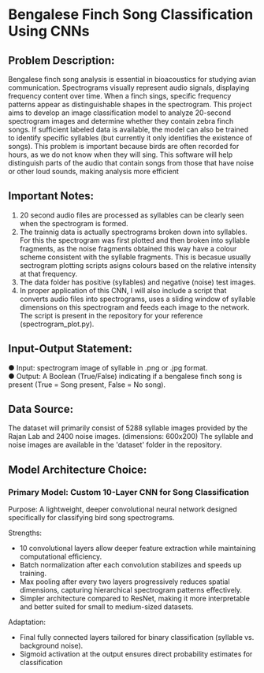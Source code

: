 # Bengalese Finch Song Classification Using CNNs

## Problem Description:
Bengalese finch song analysis is essential in bioacoustics for studying avian communication.
Spectrograms visually represent audio signals, displaying frequency content over time. When a 
finch sings, specific frequency patterns appear as distinguishable shapes in the
spectrogram. This project aims to develop an image classification model to analyze 20-second
spectrogram images and determine whether they contain zebra finch songs. If sufficient labeled
data is available, the model can also be trained to identify specific syllables (but currently it 
only identifies the existence of songs).
This problem is important because birds are often recorded for hours, as we do not know when
they will sing. This software will help distinguish parts of the audio that contain songs from those
that have noise or other loud sounds, making analysis more efficient

## Important Notes:
1. 20 second audio files are processed as syllables can be clearly seen when the spectrogram is formed. 
2. The trainnig data is actually spectrograms broken down into syllables. For this the spectrogram was first plotted and then broken into syllable fragments, as the noise fragments obtained this way have a colour scheme consistent with the syllable fragments. This is becasue usually sectrogram plotting scripts asigns colours based on the relative intensity at that frequency.
3. The data folder has positive (syllables) and negative (noise) test images.
4. In proper application of this CNN, I will also include a script that converts audio files into spectrograms, uses a sliding window of syllable dimensions on this spectrogram and feeds each image to the network. The script is present in the repository for your reference (spectrogram_plot.py).

## Input-Output Statement:
 
● Input: spectrogram image of syllable in .png or .jpg format.\
● Output: A Boolean (True/False) indicating if a bengalese finch song is present (True = Song
present, False = No song).

## Data Source:
The dataset will primarily consist of 5288 syllable images provided by the Rajan Lab and 2400 noise images. (dimensions: 600x200)
The syllable and noise images are available in the 'dataset' folder in the repository.

## Model Architecture Choice:
### Primary Model: Custom 10-Layer CNN for Song Classification
Purpose: A lightweight, deeper convolutional neural network designed specifically for classifying bird song spectrograms.

Strengths:
- 10 convolutional layers allow deeper feature extraction while maintaining computational efficiency.
- Batch normalization after each convolution stabilizes and speeds up training. 
- Max pooling after every two layers progressively reduces spatial dimensions, capturing hierarchical spectrogram patterns effectively.
- Simpler architecture compared to ResNet, making it more interpretable and better suited for small to medium-sized datasets.

Adaptation:
- Final fully connected layers tailored for binary classification (syllable vs. background noise).
- Sigmoid activation at the output ensures direct probability estimates for classification
